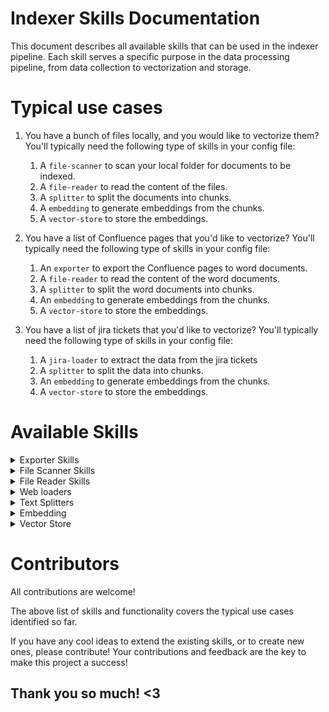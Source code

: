 # Indexer Skills Documentation

This document describes all available skills that can be used in the indexer pipeline. Each skill serves a specific purpose in the data processing pipeline, from data collection to vectorization and storage.

# Typical use cases
1. You have a bunch of files locally, and you would like to vectorize them? You'll typically need the following type of skills in your config file:

   1. A `file-scanner` to scan your local folder for documents to be indexed.
   2. A `file-reader` to read the content of the files.
   3. A `splitter` to split the documents into chunks.
   4. A `embedding` to generate embeddings from the chunks.
   5. A `vector-store` to store the embeddings.


2. You have a list of Confluence pages that you'd like to vectorize? You'll typically need the following type of skills in your config file:

   1. An `exporter` to export the Confluence pages to word documents.
   2. A `file-reader` to read the content of the word documents.
   3. A `splitter` to split the word documents into chunks.
   4. An `embedding` to generate embeddings from the chunks.
   5. A `vector-store` to store the embeddings.

3. You have a list of jira tickets that you'd like to vectorize? You'll typically need the following type of skills in your config file:

   1. A `jira-loader` to extract the data from the jira tickets
   2. A `splitter` to split the data into chunks.
   3. An `embedding` to generate embeddings from the chunks.
   4. A `vector-store` to store the embeddings.


# Available Skills

<details><summary>Exporter Skills</summary>
Export data from one source to another. For example export a confluence page to a markdown file.

### Scroll Word Exporter
Exports a confluence page to Microsoft Word document

```yaml
- skill: &Exporter
    type: exporter
    name: scrollword-exporter
    params:
        api_url: https://scroll-word.us.exporter.k15t.app/api/public/1/exports
        auth_token: env.SWE_AUTH_TOKEN  # Scroll Word API token - can be obtained in Confluence
        poll_interval: 20   # Interval in seconds to check the status of the export
        export_folder: ~/Downloads/sw_export_temp   # Path where the exported file(s) should be saved
        scope: current  # Possible values: [current | descendants]. `current` exports just the current page, where `descendants` include all the descendants of the current page
        page_ids:   # List all page IDs that you'd like to export
          - 1774209540
        page_urls:  # List all page URLs that you'd like to export
          - https://your/corporate/confluence/prefix/wiki/spaces/your/confluence/space
        confluence_prefix: https://your/corporate/confluence/prefix # Your corporate Confluence URL
```
</details>

<details><summary>File Scanner Skills</summary>
Scans local folder for documents to be indexed.

### Multi-File Scanner
Scans local disk for documents to be indexed.

```yaml
- skill: &FileScanner
    type: file-scanner
    name: multi-file-scanner
    params:
        path: /path/to/your/documents
        filter: ["*.md"]    # Optional. If missing or empty - all the files will be considered. Use filter to narrow down the scope. Example: ["*.md", "*.txt"], ["globaldns*.md"]
        recursive: false    # false - scans only the folder indicated by `path`, true - scans the folder indicated by `path` and all its subfolders
```
</details>

<details><summary>File Reader Skills</summary>
Read the content of files.

### Azure Document Intelligence
Uses Azure Document Intelligence to extract the textual content from the input file.

```yaml
- skill: &DocumentIntelligence
    type: file-reader
    name: azure-document-intelligence
    params:
      endpoint: "https://your-form-recognizer-endpoint"
      api_key: env.AZURE_FORM_RECOGNIZER_KEY
```

### Multi File Reader
Supported file extensions:
- .md: Markdown files using UnstructuredMarkdownLoader
- .txt: Text files using TextLoader
- .pdf: PDF files using PyPDFLoader
- .doc, .docx: Word documents using UnstructuredWordDocumentLoader
- .ppt, .pptx: PowerPoint files using UnstructuredPowerPointLoader
- .xls, .xlsx: Excel files using UnstructuredExcelLoader

```yaml
- skill: &FileReader
    type: file-reader   # fixed parameter, do not change
    name: multi-file-reader # fixed parameter, do not change
```
</details>

<details><summary>Web loaders</summary>
Load data from web.

### Jira Loader
Loads data from Jira issues

```yaml
- skill: &JiraLoader
    type: loader
    name: jira-loader
    params:
        server_url: https://your/corporate/jira/url
        api_token: env.JIRA_PAT # Jira Personal Authentication Token. Can be obtained from Jira.
        issues: # You need to list jira issues one by one. This is intentional and allows you to control exactly what data goes in.
            - JSTAD-XYZ
            - JIRA-1234
```
</details>


<details><summary>Text Splitters</summary>
Split large text data into smaller chunks.

### Recursive Character Splitter
Splits text into chunks of a certain size, with overlap. Ideal to get you started.

```yaml
- skill: &TextSplitter
    type: splitter  # fixed parameter, do not change
    name: recursive-character-splitter # fixed parameter, do not change
    params:
      chunk_size: 1200  # you can experiment with this value. Don't go too big or too small
      overlap: 180  # you can experiment with this value. Don't go too big or too small
```

### Semantic Splitter
Splits text by grouping semantically equivalent chunks together. A bit more advanced than the Recursive Character Splitter.

```yaml
- skill: &SemanticSplitter
    type: splitter  # fixed parameter, do not change
    name: semantic-splitter # fixed parameter, do not change
    params:
        embedding_model: # Currently only Azure embedding models are supported
            endpoint: https://your-embedding-endpoint
            api_key: env.AZURE_EMBEDDING_KEY
            api_version: your-api-version
            deployment_name: your-deployment-name
```
</details>

<details><summary>Embedding</summary>
Generate embeddings from text. Embeddings is a vector representation of your text data.

### Azure Embeddings
Generates embeddings from text using embedding models deployed in Azure portal.

```yaml
- skill: &Ada002Embedding
    type: embedding
    name: azure-ada002-embedding
    params:     # Configuration can be retrieved from your Azure Portal
      endpoint: https://your-embedding-endpoint
      api_key: env.AZURE_EMBEDDING_API_KEY
      api_version: your-api-version
      deployment_name: your-deployment-name
```

### Fast Embed
Generates embeddings from text using `llama_index` library.

```yaml
- skill: &FastEmbed
    type: embedding
    name: llama-fastembed
```
</details>


<details><summary>Vector Store</summary>
Store embedding in a vector store.

### Azure AI Search
Stores embeddings in an Azure AI Search index.

```yaml
- skill: &AzureAISearch
    type: vector-store
    name: azure-ai-search
    params:
      endpoint: http://your-endpoint
      index_name: your-index-name
      api_key: env.AZURE_AI_SEARCH_API_KEY  # This parameter is optional. If missing, it will attempt an RBAC-based authentication. You might need to login to azure beforehand in your terminal using `azd` tool.
      field_mapping:    # on the left hand side is the internal representation. On the right hand side is your schema. You need to provide a mapping between our internal representation and your schema. If there's a field you don't need, just remove the line
        document_id: document_id
        content: content
        source_link: source_link
        document_name: document_name
        embedding: embedding
      overwrite_index: true  # true - before storing data, it will remove all the documents from your index. false - will append documents to your index
```

### Chroma
Stores embeddings in a Chroma vector store. Ideal for prototyping.

```yaml
- skill: &ChromaDbVectorStore
    type: vector-store
    name: chromadb
    params:
        db_path: path/to/where/your/chroma/db/is    # if you don't have any yet, a new one will be created at the specified path
        collection_name: replace-this-with-your-collection-name # if you don't have a collection yet, a new one will be created when documents are inserted
```

### FAISS
Stores embeddings in a faiss vector store. 

```yaml
- skill: &FaissDbVectorStore
    type: vector-store
    name: faissdb
    params:
        db_path: path/to/where/your/faiss/db/is    # if you don't have any yet, a new one will be created at the specified path
        dimension : replace-with-your-embeddings-dimension # Ensure that the correct dimension is provided. The expected dimension must match the embedding model you have selected
        overwrite_index: true  # true - before storing data, it will remove all the documents from your index. false - will append documents to your index

```     





</details>


# Contributors
All contributions are welcome!

The above list of skills and functionality covers the typical use cases identified so far.

If you have any cool ideas to extend the existing skills, or to create new ones, please contribute! Your contributions and feedback are the key to make this project a success!

## Thank you so much! <3
